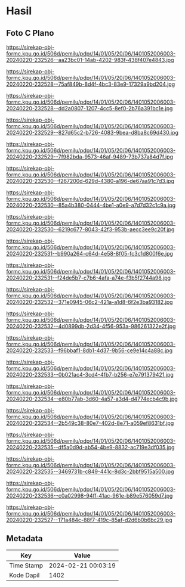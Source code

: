 # Hasil

## Foto C Plano

https://sirekap-obj-formc.kpu.go.id/506d/pemilu/pdpr/14/01/05/20/06/1401052006003-20240220-232526--aa23bc01-14ab-4202-983f-438f407e4843.jpg

https://sirekap-obj-formc.kpu.go.id/506d/pemilu/pdpr/14/01/05/20/06/1401052006003-20240220-232528--75af849b-8d4f-4bc3-83e9-17329a9bd204.jpg

https://sirekap-obj-formc.kpu.go.id/506d/pemilu/pdpr/14/01/05/20/06/1401052006003-20240220-232528--dd2a0807-1207-4cc5-8ef0-2b76a391bc1e.jpg

https://sirekap-obj-formc.kpu.go.id/506d/pemilu/pdpr/14/01/05/20/06/1401052006003-20240220-232529--827d65c2-b726-4083-9bea-d8ba8c69d430.jpg

https://sirekap-obj-formc.kpu.go.id/506d/pemilu/pdpr/14/01/05/20/06/1401052006003-20240220-232529--7f982bda-9573-46af-9489-73b737a84d7f.jpg

https://sirekap-obj-formc.kpu.go.id/506d/pemilu/pdpr/14/01/05/20/06/1401052006003-20240220-232530--f267200d-629d-4380-a196-de67aa91c7d3.jpg

https://sirekap-obj-formc.kpu.go.id/506d/pemilu/pdpr/14/01/05/20/06/1401052006003-20240220-232530--85a4b380-0444-4be1-a0e9-a7d7d32c1c9a.jpg

https://sirekap-obj-formc.kpu.go.id/506d/pemilu/pdpr/14/01/05/20/06/1401052006003-20240220-232530--6219c677-8043-42f3-953b-aecc3ee9c20f.jpg

https://sirekap-obj-formc.kpu.go.id/506d/pemilu/pdpr/14/01/05/20/06/1401052006003-20240220-232531--b990a264-c64d-4e58-8f05-fc3c1d800f6e.jpg

https://sirekap-obj-formc.kpu.go.id/506d/pemilu/pdpr/14/01/05/20/06/1401052006003-20240220-232531--f24de5b7-c7b6-4afa-a74e-f3b5f2744a98.jpg

https://sirekap-obj-formc.kpu.go.id/506d/pemilu/pdpr/14/01/05/20/06/1401052006003-20240220-232532--371e0945-06c2-421a-a1d8-6f2e3ba93182.jpg

https://sirekap-obj-formc.kpu.go.id/506d/pemilu/pdpr/14/01/05/20/06/1401052006003-20240220-232532--4d0899db-2d34-4f56-953a-986261322e2f.jpg

https://sirekap-obj-formc.kpu.go.id/506d/pemilu/pdpr/14/01/05/20/06/1401052006003-20240220-232533--f96bbaf1-8db1-4d37-9b56-ce9e14c4a88c.jpg

https://sirekap-obj-formc.kpu.go.id/506d/pemilu/pdpr/14/01/05/20/06/1401052006003-20240220-232533--0b021ac4-3cd4-4fb7-b256-e7e791379421.jpg

https://sirekap-obj-formc.kpu.go.id/506d/pemilu/pdpr/14/01/05/20/06/1401052006003-20240220-232534--e80b77ab-3d60-4a57-a3d4-d4774ecb4c9b.jpg

https://sirekap-obj-formc.kpu.go.id/506d/pemilu/pdpr/14/01/05/20/06/1401052006003-20240220-232534--2b549c38-80e7-402d-8e71-a059ef8631bf.jpg

https://sirekap-obj-formc.kpu.go.id/506d/pemilu/pdpr/14/01/05/20/06/1401052006003-20240220-232535--df5a0d9d-ab54-4be9-8832-ac719e3df035.jpg

https://sirekap-obj-formc.kpu.go.id/506d/pemilu/pdpr/14/01/05/20/06/1401052006003-20240220-232535--3469731b-c849-441c-8d3c-2bbf9515a500.jpg

https://sirekap-obj-formc.kpu.go.id/506d/pemilu/pdpr/14/01/05/20/06/1401052006003-20240220-232536--c0a02998-94ff-41ac-961e-b89e576059d7.jpg

https://sirekap-obj-formc.kpu.go.id/506d/pemilu/pdpr/14/01/05/20/06/1401052006003-20240220-232527--171a484c-88f7-419c-85af-d2d6b0b6bc29.jpg


## Metadata

| Key        | Value               |
| ---------- | ------------------- |
| Time Stamp | 2024-02-21 00:03:19 |
| Kode Dapil | 1402                |



